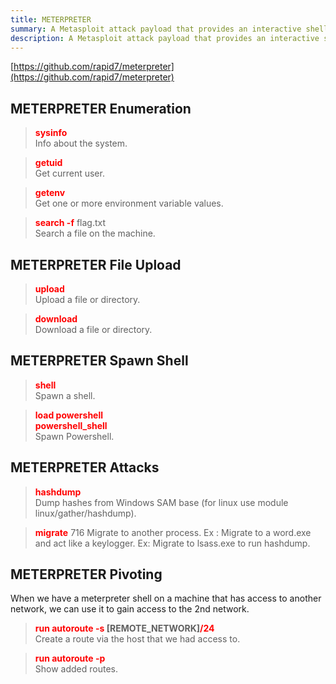 ```yaml
---
title: METERPRETER
summary: A Metasploit attack payload that provides an interactive shell.
description: A Metasploit attack payload that provides an interactive shell.
---
```


[https://github.com/rapid7/meterpreter](https://github.com/rapid7/meterpreter)

## METERPRETER Enumeration


 > 
 > **<font color=red>sysinfo</font>**</br>
 > Info about the system.

 > 
 > **<font color=red>getuid</font>**</br>
 > Get current user.

 > 
 > **<font color=red>getenv</font>**</br>
 > Get one or more environment variable values.

 > 
 > **<font color=red>search -f</font>** flag.txt</br>
 > Search a file on the machine.

## METERPRETER File Upload


 > 
 > **<font color=red>upload</font>**</br>
 > Upload a file or directory.

 > 
 > **<font color=red>download</font>**</br>
 > Download a file or directory.

## METERPRETER Spawn Shell


 > 
 > **<font color=red>shell</font>**</br>
 > Spawn a shell.

 > 
 > **<font color=red>load powershell</font>**</br>
 > **<font color=red>powershell_shell</font>**</br>
 > Spawn Powershell.

## METERPRETER Attacks


 > 
 > **<font color=red>hashdump</font>**</br>
 > Dump hashes from Windows SAM base (for linux use module  linux/gather/hashdump). 

 > 
 > **<font color=red>migrate</font>** 716
 > Migrate to another process. 
 > Ex : Migrate to a word.exe and act like a keylogger.
 > Ex: Migrate to lsass.exe to run hashdump.

## METERPRETER Pivoting

When we have a meterpreter shell on a machine that has access to another network, we can use it to gain access to the 2nd network.

 > 
 > **<font color=red>run autoroute -s</font> \[REMOTE_NETWORK\]<font color=red>/24</font>**</br>
 > Create a route via the host that we had access to.

 > 
 > **<font color=red>run autoroute -p</font>**</br>
 > Show added routes.
